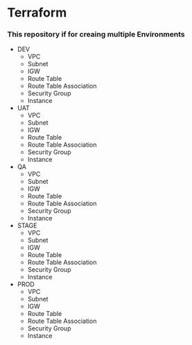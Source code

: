 # Terraform
### This repository if for creaing multiple Environments
- DEV
   - VPC
   - Subnet
   - IGW
   - Route Table
   - Route Table Association
   - Security Group
   - Instance
- UAT
   - VPC
   - Subnet
   - IGW
   - Route Table
   - Route Table Association
   - Security Group
   - Instance
- QA
   - VPC
   - Subnet
   - IGW
   - Route Table
   - Route Table Association
   - Security Group
   - Instance
- STAGE
   - VPC
   - Subnet
   - IGW
   - Route Table
   - Route Table Association
   - Security Group
   - Instance
- PROD
   - VPC
   - Subnet
   - IGW
   - Route Table
   - Route Table Association
   - Security Group
   - Instance
